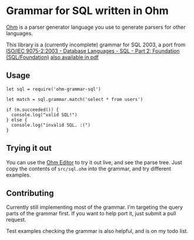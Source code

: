 # Grammar for SQL written in Ohm

[Ohm](https://github.com/cdglabs/ohm) is a parser generator language you use
to generate parsers for other languages.

This library is a (currently incomplete) grammar for SQL 2003, a port from
[ISO/IEC 9075-2:2003 - Database Languages - SQL - Part 2: Foundation (SQL/Foundation)](http://savage.net.au/SQL/sql-2003-2.bnf.html)
[also available in pdf](http://jtc1sc32.org/doc/N1501-1550/32N1526T-text%20for%20FCD%209075-2.pdf)

## Usage

```
let sql = require('ohm-grammar-sql')

let match = sql.grammar.match('select * from users')

if (m.succeeded()) {
  console.log("valid SQL!")
} else {
  console.log("invalid SQL. :(")
}
```

## Trying it out

You can use the [Ohm Editor](https://ohmlang.github.io/editor/) to try it out
live, and see the parse tree. Just copy the contents of `src/sql.ohm` into
the grammar, and try different examples.

## Contributing

Currently still implementing most of the grammar. I'm targeting the query parts
of the grammar first. If you want to help port it, just submit a pull request.

Test examples checking the grammar is also helpful, and is on my todo list.
